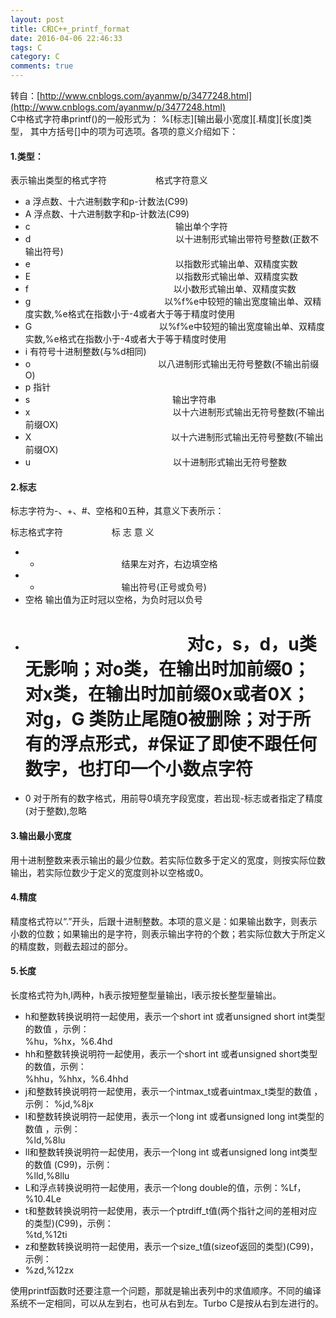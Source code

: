 ```yaml
---
layout: post
title: C和C++_printf_format
date: 2016-04-06 22:46:33
tags: C
category: C
comments: true
---
```



转自：[http://www.cnblogs.com/ayanmw/p/3477248.html](http://www.cnblogs.com/ayanmw/p/3477248.html)  
C中格式字符串printf()的一般形式为： %[标志][输出最小宽度][.精度][长度]类型， 其中方括号[]中的项为可选项。各项的意义介绍如下：    
#### 1.类型：

表示输出类型的格式字符 　　　　　 格式字符意义    
* a                           浮点数、十六进制数字和p-计数法(C99)    
* A                           浮点数、十六进制数字和p-计数法(C99)    
* c 　　　　　　　　　　　　　　　　 输出单个字符 
* d 　　　　　　　　　　　　　　　　 以十进制形式输出带符号整数(正数不输出符号) 
* e 　　　　　　　　　　　　　　　　 以指数形式输出单、双精度实数 
* E 　　　　　　　　　　　　　　　　 以指数形式输出单、双精度实数 
* f 　　　　　　　　　　　　　　　　 以小数形式输出单、双精度实数 
* g 　　　　　　　　　　　　　　　以%f%e中较短的输出宽度输出单、双精度实数,%e格式在指数小于-4或者大于等于精度时使用 
* G 　　　　　　　　　　　　　　 以%f%e中较短的输出宽度输出单、双精度实数,%e格式在指数小于-4或者大于等于精度时使用  
* i                                            有符号十进制整数(与%d相同) 
* o 　　　　　　　　　　　　　　 以八进制形式输出无符号整数(不输出前缀O)  
* p                                          指针 
* s 　　　　　　　　　　　　　　　　输出字符串  
* x 　　　　　　　　　　　　　　　　以十六进制形式输出无符号整数(不输出前缀OX)  
* X　　　　　　　　　　　　　　　　以十六进制形式输出无符号整数(不输出前缀OX) 
* u 　　　　　　　　　　　　　　　　以十进制形式输出无符号整数  

#### 2.标志
标志字符为-、+、#、空格和0五种，其意义下表所示：

标志格式字符 　　　　　               标 志 意 义 
* - 　　　　　　　　　                       结果左对齐，右边填空格 
* + 　　　　　　　　　                      输出符号(正号或负号)  
* 空格                                                    输出值为正时冠以空格，为负时冠以负号  
* # 　　　　　　　　　             对c，s，d，u类无影响；对o类，在输出时加前缀0；对x类，在输出时加前缀0x或者0X；对g，G 类防止尾随0被删除；对于所有的浮点形式，#保证了即使不跟任何数字，也打印一个小数点字符  
* 0                           对于所有的数字格式，用前导0填充字段宽度，若出现-标志或者指定了精度(对于整数),忽略 

#### 3.输出最小宽度
用十进制整数来表示输出的最少位数。若实际位数多于定义的宽度，则按实际位数输出，若实际位数少于定义的宽度则补以空格或0。

#### 4.精度
精度格式符以“.”开头，后跟十进制整数。本项的意义是：如果输出数字，则表示小数的位数；如果输出的是字符，则表示输出字符的个数；若实际位数大于所定义的精度数，则截去超过的部分。

#### 5.长度
长度格式符为h,l两种，h表示按短整型量输出，l表示按长整型量输出。 
* h和整数转换说明符一起使用，表示一个short   int 或者unsigned short int类型的数值 ，示例：  
%hu，%hx，%6.4hd    
* hh和整数转换说明符一起使用，表示一个short   int 或者unsigned short类型的数值，示例：    
%hhu，%hhx，%6.4hhd    
* j和整数转换说明符一起使用，表示一个intmax_t或者uintmax_t类型的数值 ，示例： 
%jd,%8jx    
* l和整数转换说明符一起使用，表示一个long int 或者unsigned long int类型的数值 ，示例：    
%ld,%8lu    
* ll和整数转换说明符一起使用，表示一个long int 或者unsigned long int类型的数值 (C99)，示例：    
%lld,%8llu    
* L和浮点转换说明符一起使用，表示一个long double的值，示例：%Lf，%10.4Le    
* t和整数转换说明符一起使用，表示一个ptrdiff_t值(两个指针之间的差相对应的类型)(C99)，示例：    
%td,%12ti    
* z和整数转换说明符一起使用，表示一个size_t值(sizeof返回的类型)(C99)，示例：    
* %zd,%12zx    

使用printf函数时还要注意一个问题，那就是输出表列中的求值顺序。不同的编译系统不一定相同，可以从左到右，也可从右到左。Turbo C是按从右到左进行的。
